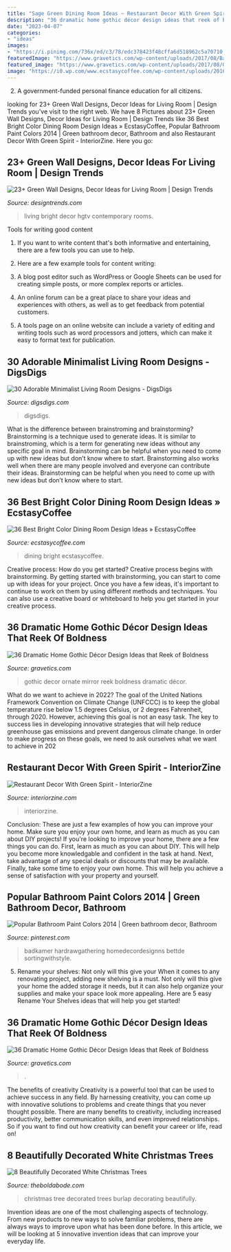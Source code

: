 ```yaml
---
title: "Sage Green Dining Room Ideas ~ Restaurant Decor With Green Spirit"
description: "36 dramatic home gothic décor design ideas that reek of boldness"
date: "2023-04-07"
categories:
- "ideas"
images:
- "https://i.pinimg.com/736x/ed/c3/78/edc378423f48cffa6d518962c5a70710.jpg"
featuredImage: "https://www.gravetics.com/wp-content/uploads/2017/08/Baroque-Ornate-Carved-Mirror.jpg"
featured_image: "https://www.gravetics.com/wp-content/uploads/2017/08/Gothic-home-decor.jpg"
image: "https://i0.wp.com/www.ecstasycoffee.com/wp-content/uploads/2016/11/Such-a-peaceful-looking-and-cool-dining-set..jpg?resize=692%2C1024"
---
```



2. A government-funded personal finance education for all citizens.

	

		
looking for 23+ Green Wall Designs, Decor Ideas for Living Room | Design Trends you've visit to the right web. We have 8 Pictures about 23+ Green Wall Designs, Decor Ideas for Living Room | Design Trends like 36 Best Bright Color Dining Room Design Ideas » EcstasyCoffee, Popular Bathroom Paint Colors 2014 | Green bathroom decor, Bathroom and also Restaurant Decor With Green Spirit - InteriorZine. Here you go:
		
    
## 23+ Green Wall Designs, Decor Ideas For Living Room | Design Trends

<img loading=lazy src="https://images.designtrends.com/wp-content/uploads/2016/03/18120252/Bright-green-wall-color-in-living-room-design.jpeg" onerror="this.onerror=null;this.src='https://tse2.mm.bing.net/th?id=OIP.B0sI5xlV6UUCecaVhrVTPwHaFj&amp;pid=15.1';" alt="23+ Green Wall Designs, Decor Ideas for Living Room | Design Trends">

_Source: designtrends.com_

>living bright decor hgtv contemporary rooms. 

	

Tools for writing good content
1. If you want to write content that's both informative and entertaining, there are a few tools you can use to help.
2. Here are a few example tools for content writing:

3. A blog post editor such as WordPress or Google Sheets can be used for creating simple posts, or more complex reports or articles.

4. An online forum can be a great place to share your ideas and experiences with others, as well as to get feedback from potential customers.

5. A tools page on an online website can include a variety of editing and writing tools such as word processors and jotters, which can make it easy to format text for publication.

    
## 30 Adorable Minimalist Living Room Designs - DigsDigs

<img loading=lazy src="https://www.digsdigs.com/photos/adorable-minimalist-living-room-designs-20-554x831.jpg" onerror="this.onerror=null;this.src='https://tse1.mm.bing.net/th?id=OIP.EaYla99CwFOQNnO49lXbXgHaLH&amp;pid=15.1';" alt="30 Adorable Minimalist Living Room Designs - DigsDigs">

_Source: digsdigs.com_

>digsdigs. 

	

What is the difference between brainstroming and brainstorming?
Brainstorming is a technique used to generate ideas. It is similar to brainstroming, which is a term for generating new ideas without any specific goal in mind. Brainstorming can be helpful when you need to come up with new ideas but don’t know where to start.  Brainstorming also works well when there are many people involved and everyone can contribute their ideas. Brainstorming can be helpful when you need to come up with new ideas but don’t know where to start.

    
## 36 Best Bright Color Dining Room Design Ideas » EcstasyCoffee

<img loading=lazy src="https://i0.wp.com/www.ecstasycoffee.com/wp-content/uploads/2016/11/Such-a-peaceful-looking-and-cool-dining-set..jpg?resize=692%2C1024" onerror="this.onerror=null;this.src='https://tse2.mm.bing.net/th?id=OIP.SLAmXiiCh3u-9wLZETjXywHaK9&amp;pid=15.1';" alt="36 Best Bright Color Dining Room Design Ideas » EcstasyCoffee">

_Source: ecstasycoffee.com_

>dining bright ecstasycoffee. 

	

Creative process: How do you get started?
Creative process begins with brainstorming. By getting started with brainstorming, you can start to come up with ideas for your project. Once you have a few ideas, it's important to continue to work on them by using different methods and techniques. You can also use a creative board or whiteboard to help you get started in your creative process.

    
## 36 Dramatic Home Gothic Décor Design Ideas That Reek Of Boldness

<img loading=lazy src="https://www.gravetics.com/wp-content/uploads/2017/08/Baroque-Ornate-Carved-Mirror.jpg" onerror="this.onerror=null;this.src='https://tse3.mm.bing.net/th?id=OIP.3GzhRSfZoNVg7PSRwQfxjgHaJ4&amp;pid=15.1';" alt="36 Dramatic Home Gothic Décor Design Ideas that Reek of Boldness">

_Source: gravetics.com_

>gothic decor ornate mirror reek boldness dramatic décor. 

	

What do we want to achieve in 2022?
The goal of the United Nations Framework Convention on Climate Change (UNFCCC) is to keep the global temperature rise below 1.5 degrees Celsius, or 2 degrees Fahrenheit, through 2020. However, achieving this goal is not an easy task. The key to success lies in developing innovative strategies that will help reduce greenhouse gas emissions and prevent dangerous climate change. In order to make progress on these goals, we need to ask ourselves what we want to achieve in 202
    
## Restaurant Decor With Green Spirit - InteriorZine

<img loading=lazy src="https://www.interiorzine.com/wp-content/uploads/2013/12/reception-desk-made-oak-wood.jpg" onerror="this.onerror=null;this.src='https://tse2.mm.bing.net/th?id=OIP.K_A-JWVObpKYiIbU8FRz6wHaE-&amp;pid=15.1';" alt="Restaurant Decor With Green Spirit - InteriorZine">

_Source: interiorzine.com_

>interiorzine. 

	

Conclusion: These are just a few examples of how you can improve your home. Make sure you enjoy your own home, and learn as much as you can about DIY projects!
If you're looking to improve your home, there are a few things you can do. First, learn as much as you can about DIY. This will help you become more knowledgable and confident in the task at hand. Next, take advantage of any special deals or discounts that may be available. Finally, take some time to enjoy your own home. This will help you achieve a sense of satisfaction with your property and yourself.

    
## Popular Bathroom Paint Colors 2014 | Green Bathroom Decor, Bathroom

<img loading=lazy src="https://i.pinimg.com/736x/ed/c3/78/edc378423f48cffa6d518962c5a70710.jpg" onerror="this.onerror=null;this.src='https://tse4.mm.bing.net/th?id=OIP.6_83JdT98qdY-2Fh95O9hgHaJ3&amp;pid=15.1';" alt="Popular Bathroom Paint Colors 2014 | Green bathroom decor, Bathroom">

_Source: pinterest.com_

>badkamer hardrawgathering homedecordesignns bettde sortingwithstyle. 

	

5. Rename your shelves: Not only will this give your
When it comes to any renovating project, adding new shelving is a must. Not only will this give your home the added storage it needs, but it can also help organize your supplies and make your space look more appealing. Here are 5 easy Rename Your Shelves ideas that will help you get started!

    
## 36 Dramatic Home Gothic Décor Design Ideas That Reek Of Boldness

<img loading=lazy src="https://www.gravetics.com/wp-content/uploads/2017/08/Gothic-home-decor.jpg" onerror="this.onerror=null;this.src='https://tse1.mm.bing.net/th?id=OIP.FXOxx87xYosh9IYPAMRiYgHaN6&amp;pid=15.1';" alt="36 Dramatic Home Gothic Décor Design Ideas that Reek of Boldness">

_Source: gravetics.com_

>. 

	

The benefits of creativity
Creativity is a powerful tool that can be used to achieve success in any field. By harnessing creativity, you can come up with innovative solutions to problems and create things that you never thought possible. There are many benefits to creativity, including increased productivity, better communication skills, and even improved relationships. So if you want to find out how creativity can benefit your career or life, read on!

    
## 8 Beautifully Decorated White Christmas Trees

<img loading=lazy src="https://www.theboldabode.com/wp-content/uploads/2017/11/Burlap-Christmas-Tree.jpg" onerror="this.onerror=null;this.src='https://tse2.mm.bing.net/th?id=OIP.zAsEQ6EKS2_gqBe3gMjVkQHaLH&amp;pid=15.1';" alt="8 Beautifully Decorated White Christmas Trees">

_Source: theboldabode.com_

>christmas tree decorated trees burlap decorating beautifully. 

	

Invention ideas are one of the most challenging aspects of technology. From new products to new ways to solve familiar problems, there are always ways to improve upon what has been done before. In this article, we will be looking at 5 innovative invention ideas that can improve your everyday life.

